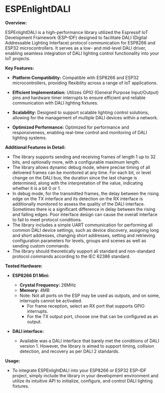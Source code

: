 # ESPEnlightDALI

**Overview:**

ESPEnlightDALI is a high-performance library utilized the Espressif IoT Development Framework (ESP-IDF)
designed to facilitate DALI (Digital Addressable Lighting Interface) protocol communication for ESP8266 and ESP32 microcontrollers.
It serves as a low- and mid-level DALI driver, enabling seamless integration of DALI lighting control functionality into your IoT projects.

**Key Features:**

- **Platform Compatibility:** Compatible with ESP8266 and ESP32 microcontrollers, providing flexibility across a range of IoT applications.

- **Efficient Implementation:** Utilizes GPIO (General Purpose Input/Output) pins and hardware timer interrupts to ensure efficient and reliable communication with DALI lighting fixtures.

- **Scalability:** Designed to support scalable lighting control solutions, allowing for the management of multiple DALI devices within a network.

- **Optimized Performance:** Optimized for performance and responsiveness, enabling real-time control and monitoring of DALI lighting systems.



**Additional Features in Detail:**
- The library supports sending and receiving frames of length 1 up to 32 bits, and optionally more, with a configurable maximum length.
- The library allows dynamic debug mode, where precise timing of all delivered frames can be monitored at any time. For each bit, or level change on the DALI bus, the duration since the last change is determined, along with the interpretation of the value, indicating whether it is a bit 0 or 1.
- In debug mode, for the transmitted frames, the delay between the rising edge on the TX interface and its detection on the RX interface is additionally monitored to assess the quality of the DALI interface. Sometimes there is a significant difference in delay between the rising and falling edges. Poor interface design can cause the overall interface to fail to meet protocol conditions.
- The library includes a simple UART communication for performing all common DALI device settings, such as device discovery, assigning long and short addresses,
changing short addresses, setting and retrieving configuration parameters for levels, groups and scenes as well as sending custom commands.
- The library should theoretically support all standard and non-standard protocol commands according to the IEC 62386 standard.

**Tested Hardware:**

- **ESP8266 D1 Mini:**
  - **Crystal Frequency:** 26MHz
  - **Memory:** 4MB
  - Note: Not all ports on the ESP may be used as outputs, and on some, interrupts cannot be activated.
    - For frame reception, select an RX port that supports GPIO interrupts.
    - For the TX output port, choose one that can be configured as an output.

- **DALI interface:**
  - Available was a DALI interface that barely met the conditions of DALI version 1. However, the library is aimed to support timing, collision detection, and recovery as per DALI 2 standards.


**Usage:**

- To integrate ESPEnlightDALI into your ESP8266 or ESP32 ESP-IDF project, simply include the library in your development environment and utilize its intuitive API to initialize, configure, and control DALI lighting fixtures.
